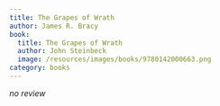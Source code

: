 ```yaml
---
title: The Grapes of Wrath
author: James R. Bracy
book:
  title: The Grapes of Wrath
  author: John Steinbeck
  image: /resources/images/books/9780142000663.png
category: books
---
```


*no review*
